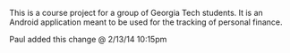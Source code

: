 This is a course project for a group of Georgia Tech students.
It is an Android application meant to be used for the tracking of personal
finance.

Paul added this change @ 2/13/14 10:15pm
